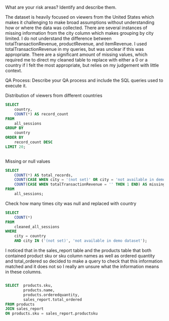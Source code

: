 What are your risk areas? Identify and describe them.

The dataset is heavily focused on viewers from the United States which makes it challenging to make broad assumptions without understanding how or where the data was collected. There are several instances of missing information from the city column which makes grouping by city limited. I do not understand the difference between totalTransactionRevenue, productRevenue, and itemRevenue. I used totalTransactionRevenue in my queries, but was unclear if this was appropriate. There are a significant amount of missing values, which required me to direct my cleaned table to replace with either a 0 or a country if I felt the most appropriate, but relies on my judgement with little context. 

QA Process:
Describe your QA process and include the SQL queries used to execute it.

Distribution of viewers from different countries 
```SQL
SELECT
    country,
    COUNT(*) AS record_count
FROM
    all_sessions
GROUP BY
    country
ORDER BY
    record_count DESC
LIMIT 20;
 
```

Missing or null values

```SQL
SELECT
    COUNT(*) AS total_records,
    COUNT(CASE WHEN city = '(not set)' OR city = 'not available in demo dataset' THEN 1 END) AS missing_city_count,
    COUNT(CASE WHEN totalTransactionRevenue = '' THEN 1 END) AS missing_revenue_count
FROM
    all_sessions;
```

Check how many times city was null and replaced with country

```SQL
SELECT
    COUNT(*)
FROM
    cleaned_all_sessions
WHERE
    city = country
    AND city IN ('(not set)', 'not available in demo dataset');
```

I noticed that in the sales_report table and the products table that both contained product sku or sku column names as well as ordered quantity and total_ordered so decided to make a query to check that this information matched and it does not so I really am unsure what the information means in these columns.

```SQL

SELECT 	products.sku,
		products.name,
     	products.orderedquantity,
       	sales_report.total_ordered
FROM products 
JOIN sales_report 
ON products.sku = sales_report.productsku
```